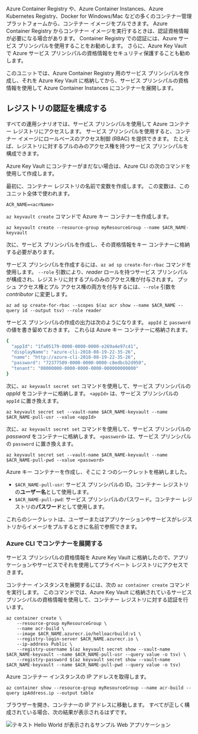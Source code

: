 Azure Container Registry や、Azure Container Instances、Azure Kubernetes Registry、Docker for Windows/Mac などの多くのコンテナー管理プラットフォームから、コンテナー イメージをプルできます。 Azure Container Registry からコンテナー イメージを実行するときは、認証資格情報が必要になる場合があります。 Container Registry での認証には、Azure サービス プリンシパルを使用することをお勧めします。 さらに、Azure Key Vault で Azure サービス プリンシパルの資格情報をセキュリティ保護することも勧めします。

このユニットでは、Azure Container Registry 用のサービス プリンシパルを作成し、それを Azure Key Vault に格納してから、サービス プリンシパルの資格情報を使用して Azure Container Instances にコンテナーを展開します。

## <a name="configure-registry-authentication"></a>レジストリの認証を構成する

すべての運用シナリオでは、サービス プリンシパルを使用して Azure コンテナー レジストリにアクセスします。 サービス プリンシパルを使用すると、コンテナー イメージにロールベースのアクセス制御 (RBAC) を提供できます。 たとえば、レジストリに対するプルのみのアクセス権を持つサービス プリンシパルを構成できます。

Azure Key Vault にコンテナーがまだない場合は、Azure CLI の次のコマンドを使用して作成します。

最初に、コンテナー レジストリの名前で変数を作成します。 この変数は、このユニット全体で使われます。

```azurecli
ACR_NAME=<acrName>
```

`az keyvault create` コマンドで Azure キー コンテナーを作成します。

```azurecli
az keyvault create --resource-group myResourceGroup --name $ACR_NAME-keyvault
```

次に、サービス プリンシパルを作成し、その資格情報をキー コンテナーに格納する必要があります。

サービス プリンシパルを作成するには、`az ad sp create-for-rbac` コマンドを使用します。 `--role` 引数により、*reader* ロールを持つサービス プリンシパルが構成され、レジストリに対するプルのみのアクセス権が付与されます。 プッシュ アクセス権とプル アクセス権の両方を付与するには、`--role` 引数を *contributor* に変更します。

```azurecli
az ad sp create-for-rbac --scopes $(az acr show --name $ACR_NAME --query id --output tsv) --role reader
```

サービス プリンシパルの作成の出力は次のようになります。 `appId` と `password` の値を書き留めておきます。 これらは Azure キー コンテナーに格納されます。

```bash
{
  "appId": "1fa05179-0000-0000-0000-e269a4e97c41",
  "displayName": "azure-cli-2018-08-19-22-35-26",
  "name": "http://azure-cli-2018-08-19-22-35-26",
  "password": "72377509-0000-0000-0000-c8edbcb2d950",
  "tenant": "00000000-0000-0000-0000-000000000000"
}
```

次に、`az keyvault secret set` コマンドを使用して、サービス プリンシパルの *appId* をコンテナーに格納します。 `<appId>` は、サービス プリンシパルの `appId` に置き換えます。

```azurecli
az keyvault secret set --vault-name $ACR_NAME-keyvault --name $ACR_NAME-pull-usr --value <appId>
```

次に、`az keyvault secret set` コマンドを使用して、サービス プリンシパルの *password* をコンテナーに格納します。 `<password>` は、サービス プリンシパルの `password` に置き換えます。

```azurecli
az keyvault secret set --vault-name $ACR_NAME-keyvault --name $ACR_NAME-pull-pwd --value <password>
```

Azure キー コンテナーを作成し、そこに 2 つのシークレットを格納しました。

* `$ACR_NAME-pull-usr`: サービス プリンシパルの ID。コンテナー レジストリの**ユーザー名**として使用します。
* `$ACR_NAME-pull-pwd`: サービス プリンシパルのパスワード。コンテナー レジストリの**パスワード**として使用します。

これらのシークレットは、ユーザーまたはアプリケーションやサービスがレジストリからイメージをプルするときに名前で参照できます。

### <a name="deploy-a-container-with-azure-cli"></a>Azure CLI でコンテナーを展開する

サービス プリンシパルの資格情報を Azure Key Vault に格納したので、アプリケーションやサービスでそれを使用してプライベート レジストリにアクセスできます。

コンテナー インスタンスを展開するには、次の `az container create` コマンドを実行します。 このコマンドでは、Azure Key Vault に格納されているサービス プリンシパルの資格情報を使用して、コンテナー レジストリに対する認証を行います。

```azurecli
az container create \
    --resource-group myResourceGroup \
    --name acr-build \
    --image $ACR_NAME.azurecr.io/helloacrbuild:v1 \
    --registry-login-server $ACR_NAME.azurecr.io \
    --ip-address Public \
    --registry-username $(az keyvault secret show --vault-name $ACR_NAME-keyvault --name $ACR_NAME-pull-usr --query value -o tsv) \
    --registry-password $(az keyvault secret show --vault-name $ACR_NAME-keyvault --name $ACR_NAME-pull-pwd --query value -o tsv)
```

Azure コンテナー インスタンスの IP アドレスを取得します。

```azurecli
az container show --resource-group myResourceGroup --name acr-build --query ipAddress.ip --output table
```

ブラウザーを開き、コンテナーの IP アドレスに移動します。 すべてが正しく構成されている場合、次の結果が表示されるはずです。

![テキスト Hello World が表示されるサンプル Web アプリケーション](../media/hello.png)

